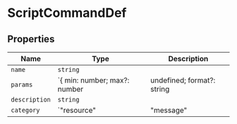 # ScriptCommandDef

## Properties

| Name | Type | Description |
|------|------|-------------|
| `name` | `string` |  |
| `params` | `{ min: number; max?: number | undefined; format?: string | undefined; description: string; }` |  |
| `description` | `string` |  |
| `category` | `"resource" | "message" | "map" | "entity" | "camera" | "flow" | "sound" | "visual" | "timer" | "math" | "save"` |  |

